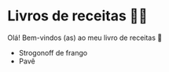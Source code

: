 # Livros de receitas :woman_cook:

Olá! Bem-vindos (as) ao meu livro de receitas :clap:

- Strogonoff de frango
- Pavê
